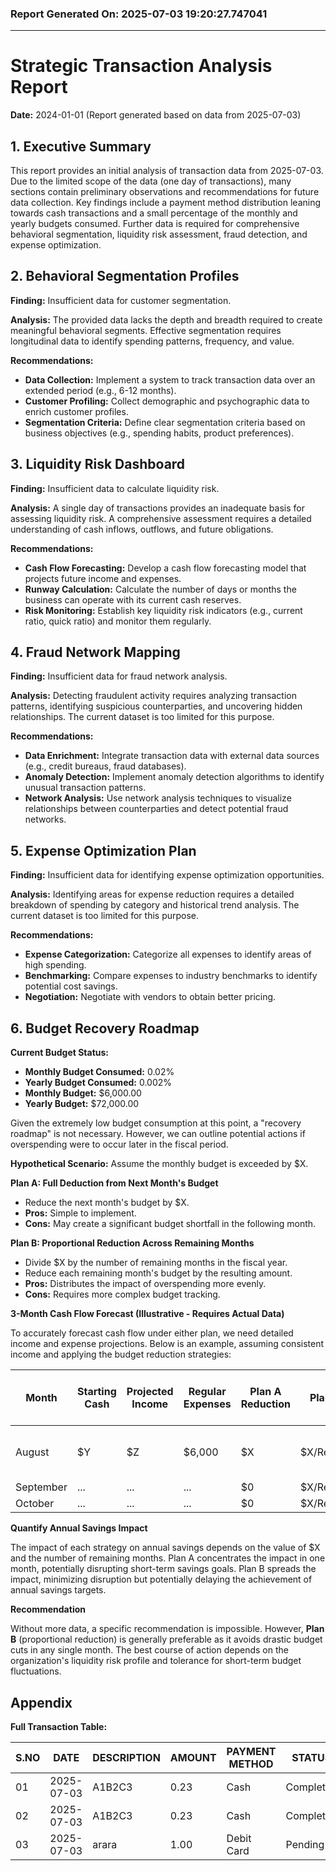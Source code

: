 ### Report Generated On: 2025-07-03 19:20:27.747041 

--- 

# Strategic Transaction Analysis Report

**Date:** 2024-01-01 (Report generated based on data from 2025-07-03)

## 1. Executive Summary

This report provides an initial analysis of transaction data from 2025-07-03. Due to the limited scope of the data (one day of transactions), many sections contain preliminary observations and recommendations for future data collection. Key findings include a payment method distribution leaning towards cash transactions and a small percentage of the monthly and yearly budgets consumed. Further data is required for comprehensive behavioral segmentation, liquidity risk assessment, fraud detection, and expense optimization.

## 2. Behavioral Segmentation Profiles

**Finding:** Insufficient data for customer segmentation.

**Analysis:** The provided data lacks the depth and breadth required to create meaningful behavioral segments. Effective segmentation requires longitudinal data to identify spending patterns, frequency, and value.

**Recommendations:**

*   **Data Collection:** Implement a system to track transaction data over an extended period (e.g., 6-12 months).
*   **Customer Profiling:** Collect demographic and psychographic data to enrich customer profiles.
*   **Segmentation Criteria:** Define clear segmentation criteria based on business objectives (e.g., spending habits, product preferences).

## 3. Liquidity Risk Dashboard

**Finding:** Insufficient data to calculate liquidity risk.

**Analysis:** A single day of transactions provides an inadequate basis for assessing liquidity risk. A comprehensive assessment requires a detailed understanding of cash inflows, outflows, and future obligations.

**Recommendations:**

*   **Cash Flow Forecasting:** Develop a cash flow forecasting model that projects future income and expenses.
*   **Runway Calculation:** Calculate the number of days or months the business can operate with its current cash reserves.
*   **Risk Monitoring:** Establish key liquidity risk indicators (e.g., current ratio, quick ratio) and monitor them regularly.

## 4. Fraud Network Mapping

**Finding:** Insufficient data for fraud network analysis.

**Analysis:** Detecting fraudulent activity requires analyzing transaction patterns, identifying suspicious counterparties, and uncovering hidden relationships. The current dataset is too limited for this purpose.

**Recommendations:**

*   **Data Enrichment:** Integrate transaction data with external data sources (e.g., credit bureaus, fraud databases).
*   **Anomaly Detection:** Implement anomaly detection algorithms to identify unusual transaction patterns.
*   **Network Analysis:** Use network analysis techniques to visualize relationships between counterparties and detect potential fraud networks.

## 5. Expense Optimization Plan

**Finding:** Insufficient data for identifying expense optimization opportunities.

**Analysis:** Identifying areas for expense reduction requires a detailed breakdown of spending by category and historical trend analysis. The current dataset is too limited for this purpose.

**Recommendations:**

*   **Expense Categorization:** Categorize all expenses to identify areas of high spending.
*   **Benchmarking:** Compare expenses to industry benchmarks to identify potential cost savings.
*   **Negotiation:** Negotiate with vendors to obtain better pricing.

## 6. Budget Recovery Roadmap

**Current Budget Status:**

*   **Monthly Budget Consumed:** 0.02%
*   **Yearly Budget Consumed:** 0.002%
*   **Monthly Budget:** $6,000.00
*   **Yearly Budget:** $72,000.00

Given the extremely low budget consumption at this point, a "recovery roadmap" is not necessary. However, we can outline potential actions if overspending were to occur later in the fiscal period.

**Hypothetical Scenario:** Assume the monthly budget is exceeded by $X.

**Plan A: Full Deduction from Next Month's Budget**

*   Reduce the next month's budget by $X.
*   **Pros:** Simple to implement.
*   **Cons:** May create a significant budget shortfall in the following month.

**Plan B: Proportional Reduction Across Remaining Months**

*   Divide $X by the number of remaining months in the fiscal year.
*   Reduce each remaining month's budget by the resulting amount.
*   **Pros:** Distributes the impact of overspending more evenly.
*   **Cons:** Requires more complex budget tracking.

**3-Month Cash Flow Forecast (Illustrative - Requires Actual Data)**

To accurately forecast cash flow under either plan, we need detailed income and expense projections. Below is an example, assuming consistent income and applying the budget reduction strategies:

| Month     | Starting Cash | Projected Income | Regular Expenses | Plan A Reduction | Plan B Reduction | Ending Cash (Plan A) | Ending Cash (Plan B) |
| --------- | ------------- | ---------------- | ---------------- | ---------------- | ---------------- | -------------------- | -------------------- |
| August    | $Y            | $Z               | $6,000           | $X               | $X/RemainingMonths | $Y + $Z - $6,000 - $X | $Y + $Z - $6,000 - $X/RemainingMonths |
| September | ...           | ...              | ...              | $0               | $X/RemainingMonths | ...                  | ...                  |
| October   | ...           | ...              | ...              | $0               | $X/RemainingMonths | ...                  | ...                  |

**Quantify Annual Savings Impact**

The impact of each strategy on annual savings depends on the value of $X and the number of remaining months. Plan A concentrates the impact in one month, potentially disrupting short-term savings goals. Plan B spreads the impact, minimizing disruption but potentially delaying the achievement of annual savings targets.

**Recommendation**

Without more data, a specific recommendation is impossible. However, **Plan B** (proportional reduction) is generally preferable as it avoids drastic budget cuts in any single month. The best course of action depends on the organization's liquidity risk profile and tolerance for short-term budget fluctuations.

## Appendix

**Full Transaction Table:**

| S.NO | DATE       | DESCRIPTION   | AMOUNT | PAYMENT METHOD | STATUS    | NOTES       |
| ---- | ---------- | ------------- | ------ | -------------- | --------- | ----------- |
| 01   | 2025-07-03 | A1B2C3        | 0.23   | Cash           | Completed | -------     |
| 02   | 2025-07-03 | A1B2C3        | 0.23   | Cash           | Completed | -------     |
| 03   | 2025-07-03 | arara         | 1.00   | Debit Card     | Pending   | dbcfjhrbf   |
